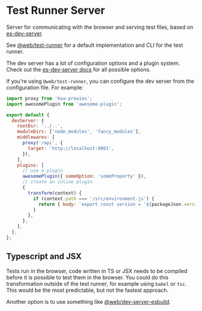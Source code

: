 # Test Runner Server

Server for communicating with the browser and serving test files, based on [es-dev-server](https://github.com/open-wc/open-wc/tree/master/packages/es-dev-server).

See [@web/test-runner](https://github.com/modernweb-dev/web/tree/master/packages/test-runner) for a default implementation and CLI for the test runner.

The dev server has a lot of configuration options and a plugin system. Check out the [es-dev-server docs](https://github.com/open-wc/open-wc/tree/master/packages/es-dev-server#configuration-files) for all possible options.

If you're using `@web/test-runner`, you can configure the dev server from the configuration file. For example:

```js
import proxy from 'koa-proxies';
import awesomePlugin from 'awesome-plugin';

export default {
  devServer: {
    rootDir: '../..',
    moduleDirs: ['node_modules', 'fancy_modules'],
    middlewares: [
      proxy('/api', {
        target: 'http://localhost:9001',
      }),
    ],
    plugins: [
      // use a plugin
      awesomePlugin({ someOption: 'someProperty' }),
      // create an inline plugin
      {
        transform(context) {
          if (context.path === '/src/environment.js') {
            return { body: `export const version = '${packageJson.version}';` };
          }
        },
      },
    ],
  },
};
```

## Typescript and JSX

Tests run in the browser, code written in TS or JSX needs to be compiled before it is possible to test them in the browser. You could do this transformation outside of the test runner, for example using `babel` or `tsc`. This would be the most predictable, but not the fastest approach.

Another option is to use something like [@web/dev-server-esbuild](https://github.com/modernweb-dev/web/tree/master/packages/test-runner-server).

